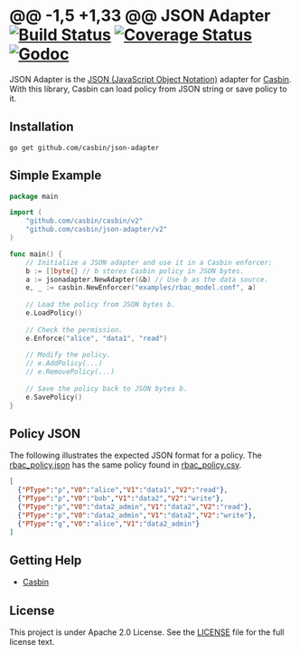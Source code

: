 @@ -1,5 +1,33 @@
JSON Adapter [![Build Status](https://travis-ci.org/casbin/json-adapter.svg?branch=master)](https://travis-ci.org/casbin/json-adapter) [![Coverage Status](https://coveralls.io/repos/github/casbin/json-adapter/badge.svg?branch=master)](https://coveralls.io/github/casbin/json-adapter?branch=master) [![Godoc](https://godoc.org/github.com/casbin/json-adapter?status.svg)](https://godoc.org/github.com/casbin/json-adapter)
====

JSON Adapter is the [JSON (JavaScript Object Notation)](https://www.json.org/) adapter for [Casbin](https://github.com/casbin/casbin). With this library, Casbin can load policy from JSON string or save policy to it.

## Installation

    go get github.com/casbin/json-adapter

## Simple Example

```go
package main

import (
	"github.com/casbin/casbin/v2"
	"github.com/casbin/json-adapter/v2"
)

func main() {
	// Initialize a JSON adapter and use it in a Casbin enforcer:
	b := []byte{} // b stores Casbin policy in JSON bytes.
	a := jsonadapter.NewAdapter(&b) // Use b as the data source. 
	e, _ := casbin.NewEnforcer("examples/rbac_model.conf", a)
	
	// Load the policy from JSON bytes b.
	e.LoadPolicy()
	
	// Check the permission.
	e.Enforce("alice", "data1", "read")
	
	// Modify the policy.
	// e.AddPolicy(...)
	// e.RemovePolicy(...)
	
	// Save the policy back to JSON bytes b.
	e.SavePolicy()
}
```

## Policy JSON

The following illustrates the expected JSON format for a policy.  The [rbac_policy.json](examples/rbac_policy.json) has the same policy found in [rbac_policy.csv](examples/rbac_policy.csv).

```json
[
  {"PType":"p","V0":"alice","V1":"data1","V2":"read"},
  {"PType":"p","V0":"bob","V1":"data2","V2":"write"},
  {"PType":"p","V0":"data2_admin","V1":"data2","V2":"read"},
  {"PType":"p","V0":"data2_admin","V1":"data2","V2":"write"},
  {"PType":"g","V0":"alice","V1":"data2_admin"}
]
```

## Getting Help

- [Casbin](https://github.com/casbin/casbin)

## License

This project is under Apache 2.0 License. See the [LICENSE](LICENSE) file for the full license text.
